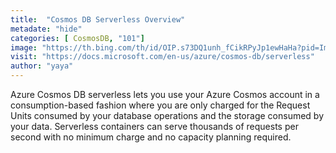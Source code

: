 ```yaml
---
title:  "Cosmos DB Serverless Overview"
metadate: "hide"
categories: [ CosmosDB, "101"]
image: "https://th.bing.com/th/id/OIP.s73DQ1unh_fCikRPyJp1ewHaHa?pid=ImgDet&rs=1"
visit: "https://docs.microsoft.com/en-us/azure/cosmos-db/serverless"
author: "yaya"
---
```

Azure Cosmos DB serverless lets you use your Azure Cosmos account in a consumption-based fashion where you are only charged for the Request Units consumed by your database operations and the storage consumed by your data. Serverless containers can serve thousands of requests per second with no minimum charge and no capacity planning required.
